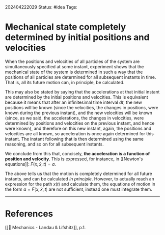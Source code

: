 202404222029
Status: #idea
Tags:

# Mechanical state completely determined by initial positions and velocities

When the positions and velocities of all particles of the system are simultaneously specified at some instant, experiment shows that the mechanical state of the system is determined in such a way that the positions of all particles are determined for all subsequent instants in time. That is, all its future motion can, in principle, be calculated.

This may also be stated by saying that the accelerations at that initial instant are determined by the initial positions and velocities. This is equivalent because it means that after an infinitesimal time interval $dt$, the new positions will be known (since the velocities, the changes in positions, were known during the previous instant), and the new velocities will be known (since, as we said, the accelerations, the changes in velocities, were determined by positions and velocities on the previous instant, and hence were known), and therefore on this new instant, again, the positions and velocities are all known, so acceleration is once again determined for this instant. The instant following that is then determined using the same reasoning, and so on for all subsequent instants.

We conclude from this that, concisely, **the acceleration is a function of position and velocity**. This is expressed, for instance, in [[Newton's equations]]: $F(x,\dot x, t) = a$.

The above tells us that the motion is completely determined for all future instants, and can be calculated *in principle*. However, to actually reach an expression for the path $x(t)$ and calculate them, the equations of motion in the form $a = F(x, \dot x, t)$ are not sufficient, instead one must integrate them. 

___
# References
[[📕 Mechanics - Landau & Lifshitz]], p.1.